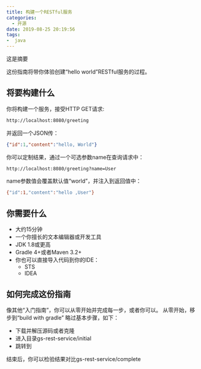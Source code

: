 ```yaml
---
title: 构建一个RESTful服务
categories:
  - 开源
date: 2019-08-25 20:19:56
tags:
-  java
---
```

这是摘要
<!-- more -->
这份指南将带你体验创建“hello world”RESTful服务的过程。
## 将要构建什么
你将构建一个服务，接受HTTP GET请求:
```bash
http://localhost:8080/greeting
```
并返回一个JSON传：
```json
{"id":1,"content":"hello, World"}
```
你可以定制结果，通过一个可选参数name在查询请求中：
```bash
http://localhost:8080/greeting?name=User
```
name参数值会覆盖默认值“world”，并注入到返回值中：
```bash
{"id":1,"content":"hello ,User"}
```
## 你需要什么
* 大约15分钟
* 一个你擅长的文本编辑器或开发工具
* JDK 1.8或更高
* Gradle 4+或者Maven 3.2+
* 你也可以直接导入代码到你的IDE：
  * STS
  * IDEA

## 如何完成这份指南
像其他“入门指南”，你可以从零开始并完成每一步，或者你可以。
从零开始，移步到“build with gradle”
略过基本步骤，如下：
* 下载并解压源码或者克隆
* 进入目录gs-rest-service/initial
* 跳转到

结束后，你可以检验结果对比gs-rest-service/complete